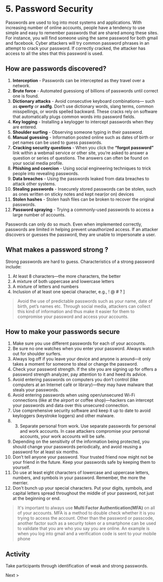 # 5. Password Security 

Passwords are used to log into most systems and applications. With increasing number of online accounts, people have a tendency to use simple and easy to remember passwords that are shared among these sites. For instance, you will find someone using the same password for both gmail and facebook. 
Cyber attackers will try common password phrases in an attempt to crack your password. If correctly cracked, the attacker has access to all the sites that this password is used.

## How are passwords discovered?

1. __Interception__ - Passwords can be intercepted as they travel over a network.
1. __Brute force__ - Automated guessiong of billions of passwords until correct one is found. 
1. __Dictionary attacks__ - Avoid consecutive keyboard combinations— such as __qwerty__ or __asdfg__. Don’t use dictionary words, slang terms, common misspellings, or words spelled backward. These cracks rely on software that automatically plugs common words into password fields. 
1. __Key logging__ - Installing a keylogger to intercept passwords when they are entered.  
1. __Shoulder surfing__ - Observing someone typing in their password. 
1. __Manual guessing__ - Information posted online such as dates of birth or pet names can be used to guess passwords.
1. __Cracking security questions__ - When you click the __“forgot password”__ link within a webmail service or other site, you’re asked to answer a question or series of questions. The answers can often be found on your social media profile.
1. __Phishing and coercion__ - Using social engineering techniques to trick people into revealing passwords.  
1. __Data breaches__ - Using the passwords leaked from data breaches to attack other systems. 
1. __Stealing passwords__ - Insecurely stored passwords can be stolen, such as ones written on sticky notes and kept near(or on) devices
1. __Stolen hashes__ - Stolen hash files can be broken to recover the original passwords. 
1. __Password spraying__ - Trying a commonly-used passwords to access a large number of accounts. 

Passwords can only do so much. Even when implemented correctly, passwords are limited in helping prevent unauthorized access.
If an attacker discovers or guesses the password, they are unable to impersonate a user.

## What makes a password strong ?
Strong passwords are hard to guess. Characteristics of a strong password include:
1. At least 8 characters—the more characters, the better
1. A mixture of both uppercase and lowercase letters
1. A mixture of letters and numbers
1. Inclusion of at least one special character, e.g., ! @ # ? ]

> Avoid the use of predictable passwords such as your name, date of birth, pet’s names etc. Through social media, attackers can collect this kind of information and thus make it easier for them to compromise your password and access your accounts. 


## How to make your passwords secure
1. Make sure you use different passwords for each of your accounts.
1. Be sure no one watches when you enter your password. Always watch out for shoulder surfers. 
1. Always log off if you leave your device and anyone is around—it only takes a moment for someone to steal or change the password.
1. Check your password strength. If the site you are signing up for offers a password strength analyzer, pay attention to it and heed its advice.
1. Avoid entering passwords on computers you don’t control (like computers at an Internet café or library)—they may have malware that steals your passwords.
1. Avoid entering passwords when using open/unsecured Wi-Fi connections (like at the airport or coffee shop)—hackers can intercept your passwords and data over this unsecured connection.
1. Use comprehensive security software and keep it up to date to avoid keyloggers (keystroke loggers) and other malware.
1. 3.	Separate personal from work. Use separate passwords for personal and work accounts. In case attackers compromise your personal accounts, your work accounts will be safe. 
1. Depending on the sensitivity of the information being protected, you should change your passwords periodically, and avoid reusing a password for at least six months.
1. Don’t tell anyone your password. Your trusted friend now might not be your friend in the future. Keep your passwords safe by keeping them to yourself.
1. Do use at least eight characters of lowercase and uppercase letters, numbers, and symbols in your password. Remember, the more the merrier.
1. Don't bunch up your special characters. Put your digits, symbols, and capital letters spread throughout the middle of your password, not just at the beginning or end. 

> It's important to always use __Multi Factor Authentication(MFA)__ on all of your accounts. MFA is a method to double check whether it is you trying to access the account. Other than the password or passcode, another factor such as a security token or a smartphone can be used to validate that you are who you say you are online. An example is when you log into gmail and a verification code is sent to your mobile phone

## Activity 

Take participants through identification of weak and strong passwords. 

Next > 

 

 




